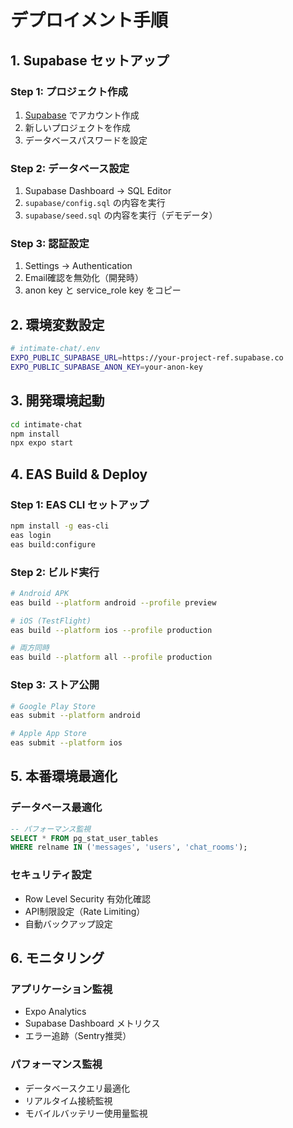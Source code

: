 # デプロイメント手順

## 1. Supabase セットアップ

### Step 1: プロジェクト作成
1. [Supabase](https://supabase.com) でアカウント作成
2. 新しいプロジェクトを作成
3. データベースパスワードを設定

### Step 2: データベース設定
1. Supabase Dashboard → SQL Editor
2. `supabase/config.sql` の内容を実行
3. `supabase/seed.sql` の内容を実行（デモデータ）

### Step 3: 認証設定
1. Settings → Authentication
2. Email確認を無効化（開発時）
3. anon key と service_role key をコピー

## 2. 環境変数設定

```bash
# intimate-chat/.env
EXPO_PUBLIC_SUPABASE_URL=https://your-project-ref.supabase.co
EXPO_PUBLIC_SUPABASE_ANON_KEY=your-anon-key
```

## 3. 開発環境起動

```bash
cd intimate-chat
npm install
npx expo start
```

## 4. EAS Build & Deploy

### Step 1: EAS CLI セットアップ
```bash
npm install -g eas-cli
eas login
eas build:configure
```

### Step 2: ビルド実行
```bash
# Android APK
eas build --platform android --profile preview

# iOS (TestFlight)
eas build --platform ios --profile production

# 両方同時
eas build --platform all --profile production
```

### Step 3: ストア公開
```bash
# Google Play Store
eas submit --platform android

# Apple App Store
eas submit --platform ios
```

## 5. 本番環境最適化

### データベース最適化
```sql
-- パフォーマンス監視
SELECT * FROM pg_stat_user_tables 
WHERE relname IN ('messages', 'users', 'chat_rooms');
```

### セキュリティ設定
- Row Level Security 有効化確認
- API制限設定（Rate Limiting）
- 自動バックアップ設定

## 6. モニタリング

### アプリケーション監視
- Expo Analytics
- Supabase Dashboard メトリクス
- エラー追跡（Sentry推奨）

### パフォーマンス監視
- データベースクエリ最適化
- リアルタイム接続監視
- モバイルバッテリー使用量監視